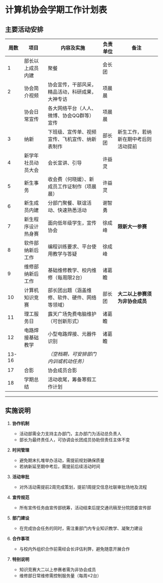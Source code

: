# 计算机协会学期工作计划表

## 主要活动安排

| 周数  | 项目               | 内容及实施                                       | 负责单位 | 备注                                 |
| ----- | ------------------ | ------------------------------------------------ | -------- | ------------------------------------ |
| 1     | 部长以上成员内建   | 聚餐                                             | 会长团   |                                      |
| 2     | 协会简介视频       | 协会宣传，干部风采，精品活动，科研成果，大神专访 | 项晨晨   |                                      |
|       | 协会日常宣传       | 各大网络平台（人人、微博、协会QQ群等）宣传       | 项晨晨   |                                      |
| 3     | 纳新               | 下班级、宣传单、视频宣传、飞机宣传、纳新表制作   | 部长团   | 新生工作，若纳新在期中考后则活动提前 |
| 4     | 新学年社员动员大会 | 会长宣讲、引导                                   | 许益灵   |                                      |
| 5     | 新生事务           | 收会费（何晓媛）、新成员工作证制作（项晨晨）     | 许益灵   |                                      |
| 6     | 新生成员内建       | 分部门聚餐、联谊活动、快速熟悉活动               | 谢智勇   |                                      |
| 7     | 新生程序设计热身赛 | 面向低年级学生，宣传协会                         | 徐成峰   | **限新大一参赛**                     |
| 8     | 软件部纳新后工作   | 编程训练要求、平台使用教学与答疑                 | 徐成峰   |                                      |
| 9     | 维修部纳新后工作   | 基础维修教学、校内维修（每周限2台）              | 诸葛瞻   |                                      |
| 10    | 计算机知识竞赛     | 部长团出题（涵盖维修、软件、硬件、网络等领域）   | 部长团   | **大二以上参赛须为非协会成员**       |
| 11    | 理工服务日         | 露天广场免费电脑维护（可创新形式）               | 诸葛瞻   |                                      |
| 12    | 电路焊接基础教学   | 小型电路焊接、元器件识别                         | 诸葛瞻   |                                      |
| 13-16 |                    | *（空档期，可安排部门内训或机动任务）*           |          |                                      |
| 17    | 合影               | 协会成员合影                                     |          |                                      |
| 18    | 学期总结           | 活动收尾，筹备寒假工作计划                       |          |                                      |

---

## 实施说明

1. **协作机制**  
   - 活动部需全力支持主办部门，主办部门为活动总负责人  
   - 部长为最终责任人，可协调会长团成员协助但责任主体不变

2. **时间管理**  
   - 避免期末扎堆举办活动，需提前规划确保质量  
   - 若纳新延至期中考后，需提前后续活动时间

3. **活动审批**  
   - 对外活动需提前2周完成策划，提前1周提交信息社联审批场地及流程

4. **宣传规范**  
   - 所有宣传任务由宣传部统筹，活动结束后提交通讯稿至分院团委宣传部

5. **部门建设**  
   - 在完成协会任务的同时，需注重部门内专业知识教学、凝聚力建设

6. **合作事项**  
   - 与校内外组织合作前需经会长评估利弊，避免随意开展合作

7. **特别说明**  
   - 知识竞赛大二以上参赛者需为非协会成员  
   - 维修部日常维修需控制服务量（每周≤2台）
